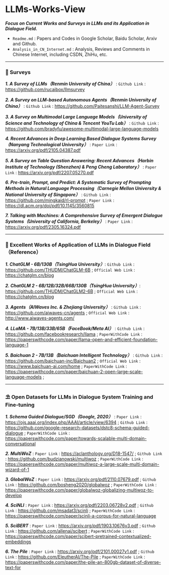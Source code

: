 # LLMs-Works-View
***Focus on Current Works and Surveys in LLMs and its Application in Dialogue Field.***

* `Readme.md` : Papers and Codes in Google Scholar, Baidu Scholar, Arxiv and Github.
* `Analysis_in_CN_Internet.md` : Analysis, Reviews and Comments in Chinese Internet, including CSDN, ZhiHu, etc.

---

### 🧬 Surveys
***1. A Survey of LLMs（Renmin University of China）*** : `Github Link` : https://github.com/rucaibox/llmsurvey

***2. A Survey on LLM-based Autonomous Agents（Renmin University of China）*** : `Github Link` : https://github.com/Paitesanshi/LLM-Agent-Survey

***3. A Survey on Multimodal Large Language Models（University of Science and Technology of China & Tencent YouTu Lab）*** : `Github Link` : https://github.com/bradyfu/awesome-multimodal-large-language-models

***4. Recent Advances in Deep Learning Based Dialogue Systems Survey（Nanyang Technological University）*** : `Paper Link` : https://arxiv.org/pdf/2105.04387.pdf

***5. A Survey on Table Question Answering: Recent Advances（Harbin Institute of Technology (Shenzhen) & Peng Cheng Laboratory）*** : `Paper Link` : https://arxiv.org/pdf/2207.05270.pdf

***6. Pre-train, Prompt, and Predict: A Systematic Survey of Prompting Methods in Natural Language Processing（Carnegie Mellon University & National University of Singapore）*** : `Github Link` : https://github.com/mingkaid/rl-prompt ; `Paper Link` : https://dl.acm.org/doi/pdf/10.1145/3560815

***7. Talking with Machines: A Comprehensive Survey of Emergent Dialogue Systems（University of California, Berkeley）*** : `Paper Link` : https://arxiv.org/pdf/2305.16324.pdf

---

### 💊 Excellent Works of Application of LLMs in Dialogue Field（Reference）

***1. ChatGLM - 6B/130B（TsingHua University）***: `Github Link` : https://github.com/THUDM/ChatGLM-6B ; `Official Web Link` : https://chatglm.cn/blog

***2. ChatGLM 2 - 6B/12B/32B/66B/130B（TsingHua University）***: https://github.com/THUDM/ChatGLM2-6B ; `Official Web Link` : https://chatglm.cn/blog

***3. Agents（AIWaves Inc. & Zhejiang University）*** : `Github Link` : https://github.com/aiwaves-cn/agents ; `Official Web Link` : http://www.aiwaves-agents.com/

***4. LLaMA - 7B/13B/33B/65B（FaceBook/Meta AI）*** : `Github Link` :  https://github.com/facebookresearch/llama ; `PaperWithCode Link` :  https://paperswithcode.com/paper/llama-open-and-efficient-foundation-language-1

***5. Baichuan 2 - 7B/13B（Baichuan Intelligent Technology）*** : `Github Link` : https://github.com/baichuan-inc/Baichuan2 ; `Official Web Link` : https://www.baichuan-ai.com/home ; `PaperWithCode Link` : https://paperswithcode.com/paper/baichuan-2-open-large-scale-language-models ;

---

### ⛱ Open Datasets for LLMs in Dialogue System Training and Fine-tuning

***1. Schema Guided Dialogue/SGD（Google, 2020）*** : `Paper Link` : https://ojs.aaai.org/index.php/AAAI/article/view/6394 ; `Github Link` : https://github.com/google-research-datasets/dstc8-schema-guided-dialogue ; `PaperWithCode Link` : https://paperswithcode.com/paper/towards-scalable-multi-domain-conversational

***2. MultiWoZ*** : `Paper Link` : https://aclanthology.org/D18-1547/ ; `Github Link` : https://github.com/budzianowski/multiwoz ; `PaperWithCode Link` : https://paperswithcode.com/paper/multiwoz-a-large-scale-multi-domain-wizard-of-1

***3. GlobalWoZ*** : `Paper Link` : https://arxiv.org/pdf/2110.07679.pdf ; `Github Link` : https://github.com/bosheng2020/globalwoz ; `PaperWithCode Link` : https://paperswithcode.com/paper/globalwoz-globalizing-multiwoz-to-develop

***4. SciNLI*** : `Paper Link` : https://arxiv.org/pdf/2203.06728v2.pdf ; `Github Link` : https://github.com/msadat3/scinli ; `PaperWithCode Link` : https://paperswithcode.com/paper/scinli-a-corpus-for-natural-language

***5. SciBERT*** : `Paper Link` : https://arxiv.org/pdf/1903.10676v3.pdf ; `Github Link` : https://github.com/allenai/scibert ; `PaperWithCode Link` : https://paperswithcode.com/paper/scibert-pretrained-contextualized-embeddings

***6. The Pile*** : `Paper Link` : https://arxiv.org/pdf/2101.00027v1.pdf ; `Github Link` : https://github.com/EleutherAI/The-Pile ; `PaperWithCode Link` : https://paperswithcode.com/paper/the-pile-an-800gb-dataset-of-diverse-text-for

